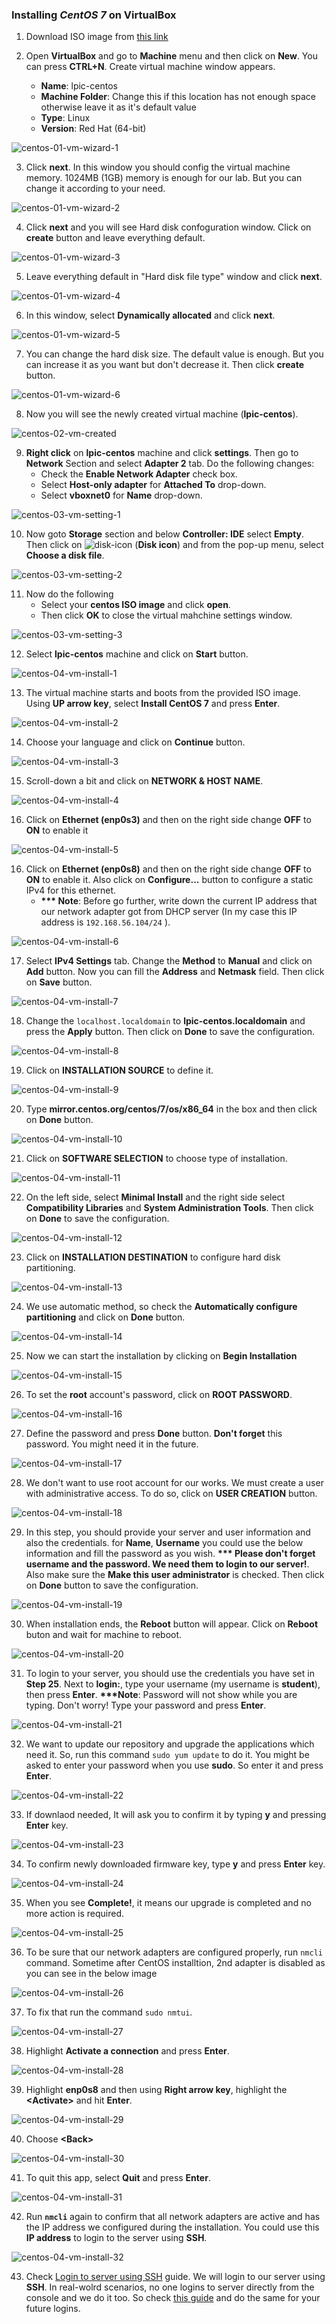 ### Installing *CentOS 7* on VirtualBox
1. Download ISO image from [this link](http://mirrors.standaloneinstaller.com/centos/7.9.2009/isos/x86_64/CentOS-7-x86_64-NetInstall-2009.iso)

2. Open **VirtualBox** and go to **Machine** menu and then click on **New**. You can press **CTRL+N**. Create virtual machine window appears.
   - **Name**: lpic-centos
   - **Machine Folder**: Change this if this location has not enough space otherwise leave it as it's default value
   - **Type**: Linux
   - **Version**: Red Hat (64-bit)

![centos-01-vm-wizard-1](./centos/centos-01-vm-wizard-1.png)


3. Click **next**. In this window you should config the virtual machine memory. 1024MB (1GB) memory is enough for our lab. But you can change it according to your need.

![centos-01-vm-wizard-2](centos/centos-01-vm-wizard-2.png)

4. Click **next** and you will see Hard disk confoguration window. Click on **create** button and leave everything default.

![centos-01-vm-wizard-3](centos/centos-01-vm-wizard-3.png)

5. Leave everything default in "Hard disk file type" window and click **next**.

![centos-01-vm-wizard-4](centos/centos-01-vm-wizard-4.png)

6. In this window, select **Dynamically allocated** and click **next**.

![centos-01-vm-wizard-5](centos/centos-01-vm-wizard-5.png)

7. You can change the hard disk size. The default value is enough. But you can increase it as you want but don't decrease it. Then click **create** button.

![centos-01-vm-wizard-6](centos/centos-01-vm-wizard-6.png)


8. Now you will see the newly created virtual machine (**lpic-centos**).

![centos-02-vm-created](centos/centos-02-vm-created.png)


9. **Right click** on **lpic-centos** machine and click **settings**. Then go to **Network** Section and select **Adapter 2** tab. Do the following changes:
    - Check the **Enable Network Adapter** check box.
    - Select **Host-only adapter** for **Attached To** drop-down.
    - Select **vboxnet0** for **Name** drop-down.

![centos-03-vm-setting-1](centos/centos-03-vm-setting-1.png)

10. Now goto **Storage** section and below **Controller: IDE** select **Empty**. Then click on ![disk-icon](centos/disk-icon.png) (**Disk icon**) and from the pop-up menu, select **Choose a disk file**.

![centos-03-vm-setting-2](centos/centos-03-vm-setting-2.png)

11. Now do the following
    - Select your **centos ISO image** and click **open**.
    - Then click **OK** to close the virtual mahchine settings window.

![centos-03-vm-setting-3](centos/centos-03-vm-setting-3.png)

12. Select **lpic-centos** machine and click on **Start** button.

![centos-04-vm-install-1](centos/centos-04-vm-install-1.png)

13.  The virtual machine starts and boots from the provided ISO image. Using **UP arrow key**, select **Install CentOS 7** and press **Enter**.

![centos-04-vm-install-2](centos/centos-04-vm-install-2.png)

14. Choose your language and click on **Continue** button.

![centos-04-vm-install-3](centos/centos-04-vm-install-3.png)

15. Scroll-down a bit and click on **NETWORK & HOST NAME**.

![centos-04-vm-install-4](centos/centos-04-vm-install-4.png)

16. Click on **Ethernet (enp0s3)** and then on the right side change **OFF** to **ON** to enable it

![centos-04-vm-install-5](centos/centos-04-vm-install-5.png)

16. Click on **Ethernet (enp0s8)** and then on the right side change **OFF** to **ON** to enable it. Also click on **Configure...** button to configure a static IPv4 for this ethernet.
    - **\*\*\* Note**: Before go further, write down the current IP address that our network adapter got from DHCP server (In my case this IP address is `192.168.56.104/24` ).

![centos-04-vm-install-6](centos/centos-04-vm-install-6.png)

17. Select **IPv4 Settings** tab. Change the **Method** to **Manual** and click on **Add** button. Now you can fill the **Address** and **Netmask** field. Then click on **Save** button.

![centos-04-vm-install-7](centos/centos-04-vm-install-7.png)

18. Change the `localhost.localdomain` to **lpic-centos.localdomain** and press the **Apply** button. Then click on **Done** to save the configuration.

![centos-04-vm-install-8](centos/centos-04-vm-install-8.png)


19. Click on **INSTALLATION SOURCE** to define it.

![centos-04-vm-install-9](centos/centos-04-vm-install-9.png)

20. Type **mirror.centos.org/centos/7/os/x86_64** in the box and then click on **Done** button.

![centos-04-vm-install-10](centos/centos-04-vm-install-10.png)

21. Click on **SOFTWARE SELECTION** to choose type of installation.

![centos-04-vm-install-11](centos/centos-04-vm-install-11.png)

22. On the left side, select **Minimal Install** and the right side select **Compatibility Libraries** and **System Administration Tools**. Then click on **Done** to save the configuration.

![centos-04-vm-install-12](centos/centos-04-vm-install-12.png)

23. Click on **INSTALLATION DESTINATION** to configure hard disk partitioning.

![centos-04-vm-install-13](centos/centos-04-vm-install-13.png)

24. We use automatic method, so check the **Automatically configure partitioning** and click on **Done** button.

![centos-04-vm-install-14](centos/centos-04-vm-install-14.png)

25. Now we can start the installation by clicking on **Begin Installation**

![centos-04-vm-install-15](centos/centos-04-vm-install-15.png)

26. To set the **root** account's password, click on **ROOT PASSWORD**.

![centos-04-vm-install-16](centos/centos-04-vm-install-16.png)

27. Define the password and press **Done** button. **Don't forget** this password. You might need it in the future.

![centos-04-vm-install-17](centos/centos-04-vm-install-17.png)

28. We don't want to use root account for our works. We must create a user with administrative access. To do so, click on **USER CREATION** button.

![centos-04-vm-install-18](centos/centos-04-vm-install-18.png)

29.  In this step, you should provide your server and user information and also the credentials. for **Name**, **Username** you could use the below information and fill the password as you wish. **\*\*\* Please don't forget username and the password. We need them to login to our server!**. Also make sure the **Make this user administrator** is checked. Then click on **Done** button to save the configuration.

![centos-04-vm-install-19](centos/centos-04-vm-install-19.png)

30. When installation ends, the **Reboot** button will appear. Click on **Reboot** buton and wait for machine to reboot.

![centos-04-vm-install-20](centos/centos-04-vm-install-20.png)

31. To login to your server, you should use the credentials you have set in **Step 25**. Next to **login:**, type your username (my username is **student**), then press **Enter**. **\*\*\*Note**: Password will not show while you are typing. Don't worry! Type your password and press **Enter**.

![centos-04-vm-install-21](centos/centos-04-vm-install-21.png)

32. We want to update our repository and upgrade the applications which need it. So, run this command `sudo yum update` to do it. You might be asked to enter your password when you use **sudo**. So enter it and press **Enter**.

![centos-04-vm-install-22](centos/centos-04-vm-install-22.png)

33. If downlaod needed, It will ask you to confirm it by typing **y** and pressing **Enter** key.

![centos-04-vm-install-23](centos/centos-04-vm-install-23.png)

34.  To confirm newly downloaded firmware key, type **y** and press **Enter** key.

![centos-04-vm-install-24](centos/centos-04-vm-install-24.png)

35. When you see **Complete!**, it means our upgrade is completed and no more action is required.

![centos-04-vm-install-25](centos/centos-04-vm-install-25.png)

36. To be sure that our network adapters are configured properly, run `nmcli` command. Sometime after CentOS installtion, 2nd adapter is disabled as you can see in the below image

![centos-04-vm-install-26](centos/centos-04-vm-install-26.png)

37. To fix that run the command `sudo nmtui`.

![centos-04-vm-install-27](centos/centos-04-vm-install-27.png)

38. Highlight **Activate a connection** and press **Enter**.

![centos-04-vm-install-28](centos/centos-04-vm-install-28.png)

39. Highlight **enp0s8** and then using **Right arrow key**, highlight the **\<Activate\>** and hit **Enter**.

![centos-04-vm-install-29](centos/centos-04-vm-install-29.png)

40. Choose **\<Back\>**

![centos-04-vm-install-30](centos/centos-04-vm-install-30.png)

41. To quit this app, select **Quit** and press **Enter**.

![centos-04-vm-install-31](centos/centos-04-vm-install-31.png)

42. Run **`nmcli`** again to confirm that all network adapters are active and has the IP address we configured during the installation. You could use this **IP address** to login to the server using **SSH**.

![centos-04-vm-install-32](centos/centos-04-vm-install-32.png)


43. Check [Login to server using SSH](SSH-README.md#login-to-server-using-ssh) guide. We will login to our server using **SSH**. In real-wolrd scenarios, no one logins to server directly from the console and we do it too. So check [this guide](SSH-README.md#login-to-server-using-ssh) and do the same for your future logins.











